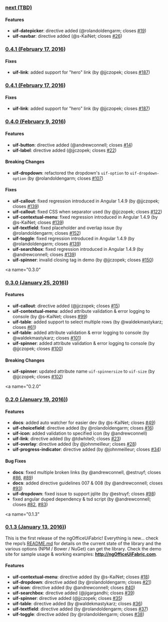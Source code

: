 <a name="next"></a>
### [next (TBD)](https://github.com/ngOfficeUIFabric/ng-officeuifabric/tree/dev)

#### Features
- **uif-datepicker**: directive added (@rolandoldengarm; closes [#19](https://github.com/ngOfficeUIFabric/ng-officeuifabric/pull/19))
- **uif-navbar**: directive added (@s-KaiNet; closes [#26](https://github.com/ngOfficeUIFabric/ng-officeuifabric/pull/26))

<a name="0.4.1"></a>
### [0.4.1 (February 17, 2016](https://github.com/ngOfficeUIFabric/ng-officeuifabric/releases/tag/0.4.1))

#### Fixes
- **uif-link**: added support for "hero" link (by @jjczopek; closes [#187](https://github.com/ngOfficeUIFabric/ng-officeuifabric/issues/187))

<a name="0.4.1"></a>
### [0.4.1 (February 17, 2016](https://github.com/ngOfficeUIFabric/ng-officeuifabric/releases/tag/0.4.1))

#### Fixes
- **uif-link**: added support for "hero" link (by @jjczopek; closes [#187](https://github.com/ngOfficeUIFabric/ng-officeuifabric/issues/187))

<a name="0.4.0"></a>
### [0.4.0 (February 9, 2016](https://github.com/ngOfficeUIFabric/ng-officeuifabric/releases/tag/0.4.0))

#### Features
- **uif-button**: directive added (@andrewconnell; closes [#14](https://github.com/ngOfficeUIFabric/ng-officeuifabric/pull/14))
- **uif-label**: directive added (@jjczopek; closes [#22](https://github.com/ngOfficeUIFabric/ng-officeuifabric/pull/22))

#### Breaking Changes
- **uif-dropdown**: refactored the dropdown's `uif-option` to `uif-dropdown-option` (by @rolandoldengarm; closes [#107](https://github.com/ngOfficeUIFabric/ng-officeuifabric/issues/107))

#### Fixes
- **uif-callout**: fixed regression introduced in Angular 1.4.9 (by @jjczopek; closes [#139](https://github.com/ngOfficeUIFabric/ng-officeuifabric/issues/139))
- **uif-callout**: fixed CSS when separator used (by @jjczopek; closes [#122](https://github.com/ngOfficeUIFabric/ng-officeuifabric/issues/122))
- **uif-contextual-menu**: fixed regression introduced in Angular 1.4.9 (by @s-KaiNet; closes [#139](https://github.com/ngOfficeUIFabric/ng-officeuifabric/issues/139))
- **uif-textfield**: fixed placeholder and overlap issue (by @rolandoldengarm; closes [#152](https://github.com/ngOfficeUIFabric/ng-officeuifabric/pull/152))
- **uif-toggle**: fixed regression introduced in Angular 1.4.9 (by @rolandoldengarm; closes [#139](https://github.com/ngOfficeUIFabric/ng-officeuifabric/issues/139))
- **uif-searchbox**: fixed regression introduced in Angular 1.4.9 (by @andrewconnell; closes [#139](https://github.com/ngOfficeUIFabric/ng-officeuifabric/issues/139))
- **uif-spinner**: invalid closing tag in demo (by @jjczopek; closes [#150](https://github.com/ngOfficeUIFabric/ng-officeuifabric/issues/150))

<a name="0.3.0"</a>
### [0.3.0 (January 25, 2016)](https://github.com/ngOfficeUIFabric/ng-officeuifabric/releases/tag/0.3.0))

#### Features
- **uif-callout**: directive added (@jjczopek; closes [#15](https://github.com/ngOfficeUIFabric/ng-officeuifabric/pull/15))
- **uif-contextual-menu**: added attribute validation & error logging to console (by @s-KaiNet; closes [#99](https://github.com/ngOfficeUIFabric/ng-officeuifabric/issues/99))
- **uif-table**: added support to select multiple rows (by @waldekmastykarz; closes [#61](https://github.com/ngOfficeUIFabric/ng-officeuifabric/issues/61))
- **uif-table**: added attribute validation & error logging to console (by @waldekmastykarz; closes [#101](https://github.com/ngOfficeUIFabric/ng-officeuifabric/issues/101))
- **uif-spinner**: added attribute validation & error logging to console (by @jjczopek; closes [#100](https://github.com/ngOfficeUIFabric/ng-officeuifabric/issues/100))

#### Breaking Changes
- **uif-spinner**: updated attribute name `uif-spinnersize` to `uif-size` (by @jjczopek; closes [#102](https://github.com/ngOfficeUIFabric/ng-officeuifabric/issues/102))

<a name="0.2.0"</a>
### [0.2.0 (January 19, 2016)](https://github.com/ngOfficeUIFabric/ng-officeuifabric/releases/tag/0.2.0))

#### Features

- **docs**: added auto watcher for easier dev (by @s-KaiNet; closes [#49](https://github.com/ngOfficeUIFabric/ng-officeuifabric/issues/49))
- **uif-choicefield**: directive added (by @rolandoldengarm; closes [#16](https://github.com/ngOfficeUIFabric/ng-officeuifabric/issues/16))
- **uif-icon**: added validation to specified icon (by @andrewconnell)
- **uif-link**: directive added (by @tdwhite0; closes [#23](https://github.com/ngOfficeUIFabric/ng-officeuifabric/issues/23))
- **uif-overlay**: directive added (by @johnmeilleur; closes [#28](https://github.com/ngOfficeUIFabric/ng-officeuifabric/issues/28))
- **uif-progress-indicator**: directive added (by @johnmeilleur; closes [#34](https://github.com/ngOfficeUIFabric/ng-officeuifabric/issues/34))

#### Bug Fixes

- **docs**: fixed multiple broken links (by @andrewconnell, @estruyf; closes [#86](https://github.com/ngOfficeUIFabric/ng-officeuifabric/issues/86), [#89](https://github.com/ngOfficeUIFabric/ng-officeuifabric/issues/89))
- **docs**: added directive guidelines 007 & 008 (by @andrewconnell; closes [#93](https://github.com/ngOfficeUIFabric/ng-officeuifabric/issues/93))
- **uif-dropdown**: fixed issue to support jqlite (by @estruyf; closes [#98](https://github.com/ngOfficeUIFabric/ng-officeuifabric/issues/98))
- fixed angular duped dependency & tsd script (by @andrewconnell; closes [#82](https://github.com/ngOfficeUIFabric/ng-officeuifabric/issues/82), [#83](https://github.com/ngOfficeUIFabric/ng-officeuifabric/issues/83))


<a name="0.1.3"</a>
### [0.1.3 (January 13, 2016)](https://github.com/ngOfficeUIFabric/ng-officeuifabric/releases/tag/0.1.3))

This is the first release of the ngOfficeUiFabric! Everything is new… check the repo’s [README.md](https://github.com/ngOfficeUIFabric/ng-officeuifabric/blob/master/README.md) for details on the current state of the library and the various options (NPM / Bower / NuGet) can get the library. Check the demo site for sample usage & working examples: **http://ngOfficeUiFabric.com**.

#### Features

- **uif-contextual-menu**: directive added (by @s-KaiNet; closes [#18](https://github.com/ngOfficeUIFabric/ng-officeuifabric/pull/18))
- **uif-dropdown**: directive added (by @rolandoldengarm; closes [#21](https://github.com/ngOfficeUIFabric/ng-officeuifabric/pull/21))
- **uif-icon**: directive added (by @andrewconnell; closes [#40](https://github.com/ngOfficeUIFabric/ng-officeuifabric/pull/40))
- **uif-searchbox**: directive added (@jigargandhi; closes [#39](https://github.com/ngOfficeUIFabric/ng-officeuifabric/pull/39))
- **uif-spinner**: directive added (@jjczopek; closes [#35](https://github.com/ngOfficeUIFabric/ng-officeuifabric/pull/35))
- **uif-table**: directive added (by @waldekmastykarz; closes [#36](https://github.com/ngOfficeUIFabric/ng-officeuifabric/pull/36))
- **uif-textfield**: directive added (by @rolandoldengarm; closes [#37](https://github.com/ngOfficeUIFabric/ng-officeuifabric/pull/37))
- **uif-toggle**: directive added (by @rolandoldengarm; closes [#38](https://github.com/ngOfficeUIFabric/ng-officeuifabric/pull/38))
